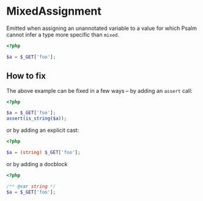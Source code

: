 # MixedAssignment

Emitted when assigning an unannotated variable to a value for which Psalm
cannot infer a type more specific than `mixed`.

```php
<?php

$a = $_GET['foo'];
```

## How to fix

The above example can be fixed in a few ways – by adding an `assert` call:

```php
<?php

$a = $_GET['foo'];
assert(is_string($a));
```

or by adding an explicit cast:

```php
<?php

$a = (string) $_GET['foo'];
```

or by adding a docblock

```php
<?php

/** @var string */
$a = $_GET['foo'];
```
